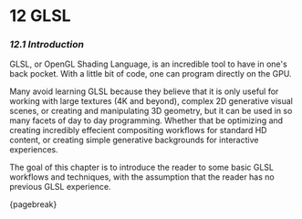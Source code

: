# 12  GLSL
### *12.1 Introduction*

GLSL, or OpenGL Shading Language, is an incredible tool to have in one's back pocket. With a little bit of code, one can program directly on the GPU.

Many avoid learning GLSL because they believe that it is only useful for working with large textures (4K and beyond), complex 2D generative visual scenes, or creating and manipulating 3D geometry, but it can be used in so many facets of day to day programming. Whether that be optimizing and creating incredibly effecient compositing workflows for standard HD content, or creating simple generative backgrounds for interactive experiences.

The goal of this chapter is to introduce the reader to some basic GLSL workflows and techniques, with the assumption that the reader has no previous GLSL experience.

{pagebreak}